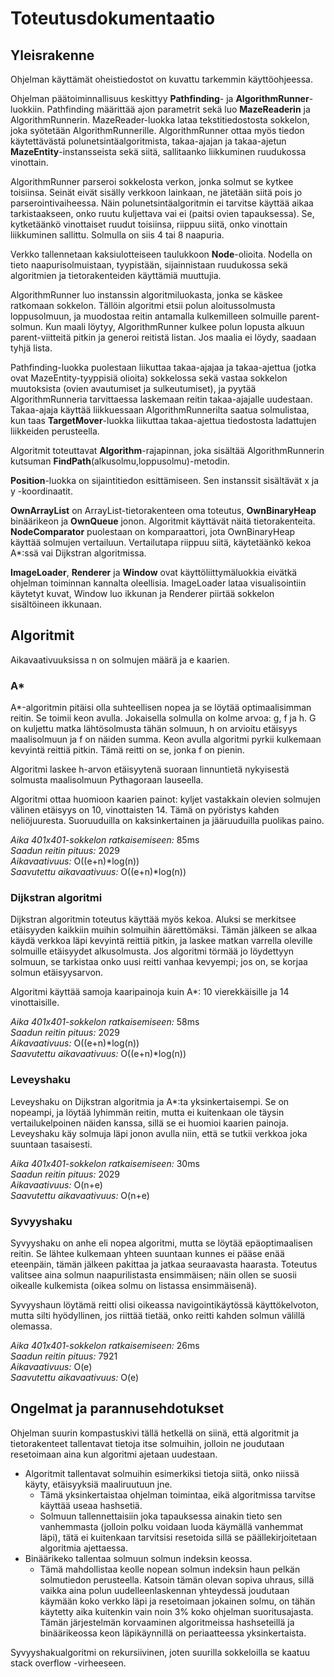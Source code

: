 # Toteutusdokumentaatio

## Yleisrakenne

Ohjelman käyttämät oheistiedostot on kuvattu tarkemmin käyttöohjeessa.

Ohjelman päätoiminnallisuus keskittyy **Pathfinding**- ja **AlgorithmRunner**-luokkiin. Pathfinding määrittää ajon parametrit sekä luo **MazeReaderin** ja AlgorithmRunnerin. MazeReader-luokka lataa tekstitiedostosta sokkelon, joka syötetään AlgorithmRunnerille. AlgorithmRunner ottaa myös tiedon käytettävästä polunetsintäalgoritmista, takaa-ajajan ja takaa-ajetun **MazeEntity**-instansseista sekä siitä, sallitaanko liikkuminen ruudukossa vinottain.

AlgorithmRunner parseroi sokkelosta verkon, jonka solmut se kytkee toisiinsa. Seinät eivät sisälly verkkoon lainkaan, ne jätetään siitä pois jo parserointivaiheessa. Näin polunetsintäalgoritmin ei tarvitse käyttää aikaa tarkistaakseen, onko ruutu kuljettava vai ei (paitsi ovien tapauksessa). Se, kytketäänkö vinottaiset ruudut toisiinsa, riippuu siitä, onko vinottain liikkuminen sallittu. Solmulla on siis 4 tai 8 naapuria.

Verkko tallennetaan kaksiulotteiseen taulukkoon **Node**-olioita. Nodella on tieto naapurisolmuistaan, tyypistään, sijainnistaan ruudukossa sekä algoritmien ja tietorakenteiden käyttämiä muuttujia.

AlgorithmRunner luo instanssin algoritmiluokasta, jonka se käskee ratkomaan sokkelon. Tällöin algoritmi etsii polun aloitussolmusta loppusolmuun, ja muodostaa reitin antamalla kulkemilleen solmuille parent-solmun. Kun maali löytyy, AlgorithmRunner kulkee polun lopusta alkuun parent-viitteitä pitkin ja generoi reitistä listan. Jos maalia ei löydy, saadaan tyhjä lista.

Pathfinding-luokka puolestaan liikuttaa takaa-ajajaa ja takaa-ajettua (jotka ovat MazeEntity-tyyppisiä olioita) sokkelossa sekä vastaa sokkelon muutoksista (ovien avautumiset ja sulkeutumiset), ja pyytää AlgorithmRunneria tarvittaessa laskemaan reitin takaa-ajajalle uudestaan. Takaa-ajaja käyttää liikkuessaan AlgorithmRunnerilta saatua solmulistaa, kun taas **TargetMover**-luokka liikuttaa takaa-ajettua tiedostosta ladattujen liikkeiden perusteella.

Algoritmit toteuttavat **Algorithm**-rajapinnan, joka sisältää AlgorithmRunnerin kutsuman **FindPath**(alkusolmu,loppusolmu)-metodin.

**Position**-luokka on sijaintitiedon esittämiseen. Sen instanssit sisältävät x ja y -koordinaatit.

**OwnArrayList** on ArrayList-tietorakenteen oma toteutus, **OwnBinaryHeap** binäärikeon ja **OwnQueue** jonon. Algoritmit käyttävät näitä tietorakenteita. **NodeComparator** puolestaan on komparaattori, jota OwnBinaryHeap käyttää solmujen vertailuun. Vertailutapa riippuu siitä, käytetäänkö kekoa A*:ssä vai Dijkstran algoritmissa.

**ImageLoader**, **Renderer** ja **Window** ovat käyttöliittymäluokkia eivätkä ohjelman toiminnan kannalta oleellisia. ImageLoader lataa visualisointiin käytetyt kuvat, Window luo ikkunan ja Renderer piirtää sokkelon sisältöineen ikkunaan.

## Algoritmit

Aikavaativuuksissa n on solmujen määrä ja e kaarien.

### A*

A*-algoritmin pitäisi olla suhteellisen nopea ja se löytää optimaalisimman reitin. Se toimii keon avulla. Jokaisella solmulla on kolme arvoa: g, f ja h. G on kuljettu matka lähtösolmusta tähän solmuun, h on arvioitu etäisyys maalisolmuun ja f on näiden summa. Keon avulla algoritmi pyrkii kulkemaan kevyintä reittiä pitkin. Tämä reitti on se, jonka f on pienin.

Algoritmi laskee h-arvon etäisyytenä suoraan linnuntietä nykyisestä solmusta maalisolmuun Pythagoraan lauseella.

Algoritmi ottaa huomioon kaarien painot: kyljet vastakkain olevien solmujen välinen etäisyys on 10, vinottaisten 14. Tämä on pyöristys kahden neliöjuuresta. Suoruuduilla on kaksinkertainen ja jääruuduilla puolikas paino.

*Aika 401x401-sokkelon ratkaisemiseen:* 85ms<br />
*Saadun reitin pituus:* 2029<br />
*Aikavaativuus:* O((e+n)*log(n))<br />
*Saavutettu aikavaativuus:* O((e+n)*log(n))<br />

### Dijkstran algoritmi

Dijkstran algoritmin toteutus käyttää myös kekoa. Aluksi se merkitsee etäisyyden kaikkiin muihin solmuihin äärettömäksi. Tämän jälkeen se alkaa käydä verkkoa läpi kevyintä reittiä pitkin, ja laskee matkan varrella oleville solmuille etäisyydet alkusolmusta. Jos algoritmi törmää jo löydettyyn solmuun, se tarkistaa onko uusi reitti vanhaa kevyempi; jos on, se korjaa solmun etäisyysarvon.

Algoritmi käyttää samoja kaaripainoja kuin A*: 10 vierekkäisille ja 14 vinottaisille.

*Aika 401x401-sokkelon ratkaisemiseen:* 58ms<br />
*Saadun reitin pituus:* 2029<br />
*Aikavaativuus:* O((e+n)*log(n))<br />
*Saavutettu aikavaativuus:* O((e+n)*log(n))<br />

### Leveyshaku

Leveyshaku on Dijkstran algoritmia ja A*:ta yksinkertaisempi. Se on nopeampi, ja löytää lyhimmän reitin, mutta ei kuitenkaan ole täysin vertailukelpoinen näiden kanssa, sillä se ei huomioi kaarien painoja. Leveyshaku käy solmuja läpi jonon avulla niin, että se tutkii verkkoa joka suuntaan tasaisesti.

*Aika 401x401-sokkelon ratkaisemiseen:* 30ms<br />
*Saadun reitin pituus:* 2029<br />
*Aikavaativuus:* O(n+e)<br />
*Saavutettu aikavaativuus:* O(n+e)<br />

### Syvyyshaku

Syvyyshaku on anhe eli nopea algoritmi, mutta se löytää epäoptimaalisen reitin. Se lähtee kulkemaan yhteen suuntaan kunnes ei pääse enää eteenpäin, tämän jälkeen pakittaa ja jatkaa seuraavasta haarasta. Toteutus valitsee aina solmun naapurilistasta ensimmäisen; näin ollen se suosii oikealle kulkemista (oikea solmu on listassa ensimmäisenä).

Syvyyshaun löytämä reitti olisi oikeassa navigointikäytössä käyttökelvoton, mutta silti hyödyllinen, jos riittää tietää, onko reitti kahden solmun välillä olemassa.

*Aika 401x401-sokkelon ratkaisemiseen:* 26ms<br />
*Saadun reitin pituus:* 7921<br />
*Aikavaativuus:* O(e)<br />
*Saavutettu aikavaativuus:* O(e)<br />

## Ongelmat ja parannusehdotukset

Ohjelman suurin kompastuskivi tällä hetkellä on siinä, että algoritmit ja tietorakenteet tallentavat tietoja itse solmuihin, jolloin ne joudutaan resetoimaan aina kun algoritmi ajetaan uudestaan.
* Algoritmit tallentavat solmuihin esimerkiksi tietoja siitä, onko niissä käyty, etäisyyksiä maaliruutuun jne.
  * Tämä yksinkertaistaa ohjelman toimintaa, eikä algoritmissa tarvitse käyttää useaa hashsetiä.
  * Solmuun tallennettaisiin joka tapauksessa ainakin tieto sen vanhemmasta (jolloin polku voidaan luoda käymällä vanhemmat läpi), tätä ei kuitenkaan tarvitsisi resetoida sillä se päällekirjoitetaan algoritmia ajettaessa.
* Binäärikeko tallentaa solmuun solmun indeksin keossa.
  * Tämä mahdollistaa keolle nopean solmun indeksin haun pelkän solmutiedon perusteella.
Katsoin tämän olevan sopiva uhraus, sillä vaikka aina polun uudelleenlaskennan yhteydessä joudutaan käymään koko verkko läpi ja resetoimaan jokainen solmu, on tähän käytetty aika kuitenkin vain noin 3% koko ohjelman suoritusajasta. Tämän järjestelmän korvaaminen algoritmeissa hashseteillä ja binäärikeossa keon läpikäynnillä on periaatteessa yksinkertaista.

Syvyyshakualgoritmi on rekursiivinen, joten suurilla sokkeloilla se kaatuu stack overflow -virheeseen.